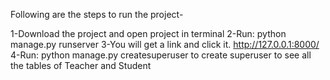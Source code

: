 Following are the steps to run the project-

1-Download the project and open project in terminal
2-Run: python manage.py runserver
3-You will get a link and click it. http://127.0.0.1:8000/
4-Run: python manage.py createsuperuser
 to create superuser to see all the tables of Teacher and Student 


 